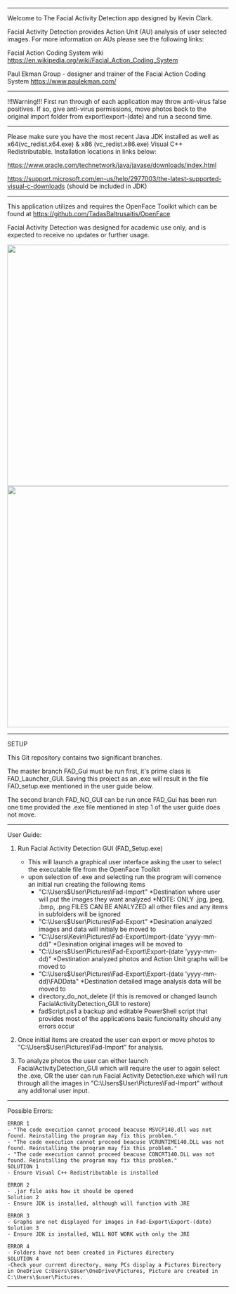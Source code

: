 ***************************************************************************************************************************************************************************************************************************************
Welcome to The Facial Activity Detection app designed by Kevin Clark.

Facial Activity Detection provides Action Unit (AU) analysis of user selected images. 
For more information on AUs please see the following links:



Facial Action Coding System wiki
https://en.wikipedia.org/wiki/Facial_Action_Coding_System

Paul Ekman Group - designer and trainer of the Facial Action Coding System
https://www.paulekman.com/

***************************************************************************************************************************************************************************************************************************************
!!!Warning!!! 
First run through of each application may throw anti-virus false positives. If so, give anti-virus permissions, move photos back to the original import folder from export\export-(date) and run a second time.

***************************************************************************************************************************************************************************************************************************************
Please make sure you have the most recent Java JDK installed as well as x64(vc_redist.x64.exe) & x86 (vc_redist.x86.exe) Visual C++ Redistributable. Installation locations in links below:

https://www.oracle.com/technetwork/java/javase/downloads/index.html

https://support.microsoft.com/en-us/help/2977003/the-latest-supported-visual-c-downloads (should be included in JDK)

***************************************************************************************************************************************************************************************************************************************
This application utilizes and requires the OpenFace Toolkit which can be found at https://github.com/TadasBaltrusaitis/OpenFace

Facial Activity Detection was designed for academic use only, and is expected to receive no updates or further usage.

<img src="https://user-images.githubusercontent.com/24740971/121622695-4c6fe600-ca23-11eb-99e1-2a198a4ac35c.jpg" height="550px"> <img src="https://user-images.githubusercontent.com/24740971/121622708-4ed24000-ca23-11eb-8dbf-e0564171d913.jpeg" height="550px">
***************************************************************************************************************************************************************************************************************************************
SETUP

This Git repository contains two significant branches. 

The master branch FAD_Gui must be run first, it's prime class is FAD_Launcher_GUI. 
Saving this project as an .exe will result in the file FAD_setup.exe mentioned in the user guide below. 

The second branch FAD_NO_GUI can be run once FAD_Gui has been run one time provided the .exe file mentioned in step 1 of the user guide does not move.

***************************************************************************************************************************************************************************************************************************************
User Guide:

1. Run Facial Activity Detection GUI (FAD_Setup.exe)
	- This will launch a graphical user interface asking the user to select
	  the executable file from the OpenFace Toolkit
	- upon selection of .exe and selecting run the program will comence an initial run 
	  creating the following items
		- "C:\Users\$User\Pictures\Fad-Import"
			*Destination where user will put the images they want analyzed
			*NOTE: ONLY .jpg, jpeg, .bmp, .png FILES CAN BE ANALYZED all other files and any items in subfolders will be ignored
		- "C:\Users\$User\Pictures\Fad-Export"
			*Desination analyzed images and data will initialy be moved to
		- "C:\Users\Kevin\Pictures\Fad-Export\Import-(date 'yyyy-mm-dd)"
			*Desination original images will be moved to
		- "C:\Users\$User\Pictures\Fad-Export\Export-(date 'yyyy-mm-dd)"
			*Destination analyzed photos and Action Unit graphs will be moved to
		- "C:\Users\$User\Pictures\Fad-Export\Export-(date 'yyyy-mm-dd)\FADData"
			*Destination detailed image analysis data will be moved to
		- directory_do_not_delete (if this is removed or changed launch FacialActivityDetection_GUI to restore)
		- fadScript.ps1 a backup and editable PowerShell script that provides most of the applications basic funcionality should any errors occur

2. Once initial items are created the user can export or move photos to "C:\Users\$User\Pictures\Fad-Import" for analysis.

3. To analyze photos the user can either launch FacialActivityDetection_GUI which will require the user to again select the .exe, 
   OR the user can run Facial Activity Detection.exe which will run through all the images in "C:\Users\$User\Pictures\Fad-Import" without any additonal user input. 

***************************************************************************************************************************************************************************************************************************************

Possible Errors:

	ERROR 1
 	- "The code execution cannot proceed beacuse MSVCP140.dll was not found. Reinstalling the program may fix this problem."
 	- "The code execution cannot proceed beacuse VCRUNTIME140.DLL was not found. Reinstalling the program may fix this problem."
 	- "The code execution cannot proceed beacuse CONCRT140.DLL was not found. Reinstalling the program may fix this problem."
	SOLUTION 1
	- Ensure Visual C++ Redistributable is installed

	ERROR 2
	- .jar file asks how it should be opened
	Solution 2
	- Ensure JDK is installed, although will function with JRE

	ERROR 3
	- Graphs are not displayed for images in Fad-Export\Export-(date)
	Solution 3
	- Ensure JDK is installed, WILL NOT WORK with only the JRE

	ERROR 4
	- Folders have not been created in Pictures directory
	SOLUTION 4
	-Check your current directory, many PCs display a Pictures Directory in OneDrive C:Users\$User\OneDrive\Pictures, Picture are created in C:\Users\$user\Pictures.
	
***************************************************************************************************************************************************************************************************************************************
 
